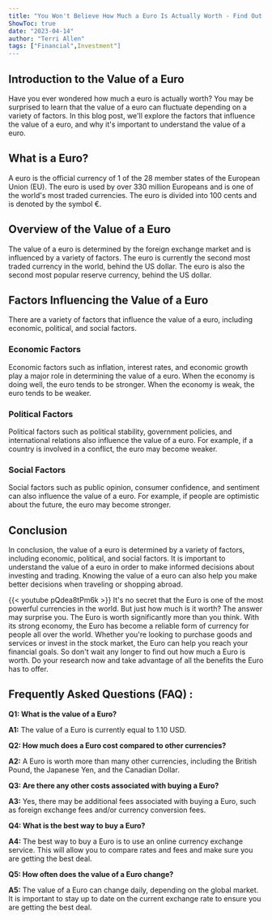```yaml
---
title: "You Won't Believe How Much a Euro Is Actually Worth - Find Out Now!"
ShowToc: true 
date: "2023-04-14"
author: "Terri Allen" 
tags: ["Financial",Investment"]
---
```

## Introduction to the Value of a Euro

Have you ever wondered how much a euro is actually worth? You may be surprised to learn that the value of a euro can fluctuate depending on a variety of factors. In this blog post, we'll explore the factors that influence the value of a euro, and why it's important to understand the value of a euro.

## What is a Euro?

A euro is the official currency of 1 of the 28 member states of the European Union (EU). The euro is used by over 330 million Europeans and is one of the world's most traded currencies. The euro is divided into 100 cents and is denoted by the symbol €.

## Overview of the Value of a Euro

The value of a euro is determined by the foreign exchange market and is influenced by a variety of factors. The euro is currently the second most traded currency in the world, behind the US dollar. The euro is also the second most popular reserve currency, behind the US dollar.

## Factors Influencing the Value of a Euro

There are a variety of factors that influence the value of a euro, including economic, political, and social factors. 

### Economic Factors

Economic factors such as inflation, interest rates, and economic growth play a major role in determining the value of a euro. When the economy is doing well, the euro tends to be stronger. When the economy is weak, the euro tends to be weaker.

### Political Factors

Political factors such as political stability, government policies, and international relations also influence the value of a euro. For example, if a country is involved in a conflict, the euro may become weaker.

### Social Factors

Social factors such as public opinion, consumer confidence, and sentiment can also influence the value of a euro. For example, if people are optimistic about the future, the euro may become stronger.

## Conclusion

In conclusion, the value of a euro is determined by a variety of factors, including economic, political, and social factors. It is important to understand the value of a euro in order to make informed decisions about investing and trading. Knowing the value of a euro can also help you make better decisions when traveling or shopping abroad.

{{< youtube pQdea8tPm6k >}} 
It's no secret that the Euro is one of the most powerful currencies in the world. But just how much is it worth? The answer may surprise you. The Euro is worth significantly more than you think. With its strong economy, the Euro has become a reliable form of currency for people all over the world. Whether you're looking to purchase goods and services or invest in the stock market, the Euro can help you reach your financial goals. So don't wait any longer to find out how much a Euro is worth. Do your research now and take advantage of all the benefits the Euro has to offer.

## Frequently Asked Questions (FAQ) :
**Q1: What is the value of a Euro?**

**A1:** The value of a Euro is currently equal to 1.10 USD. 

**Q2: How much does a Euro cost compared to other currencies?**

**A2:** A Euro is worth more than many other currencies, including the British Pound, the Japanese Yen, and the Canadian Dollar. 

**Q3: Are there any other costs associated with buying a Euro?**

**A3:** Yes, there may be additional fees associated with buying a Euro, such as foreign exchange fees and/or currency conversion fees. 

**Q4: What is the best way to buy a Euro?**

**A4:** The best way to buy a Euro is to use an online currency exchange service. This will allow you to compare rates and fees and make sure you are getting the best deal. 

**Q5: How often does the value of a Euro change?**

**A5:** The value of a Euro can change daily, depending on the global market. It is important to stay up to date on the current exchange rate to ensure you are getting the best deal.





